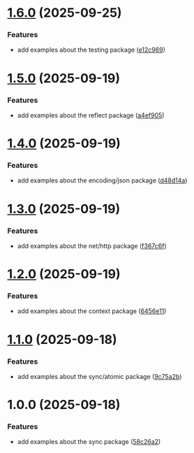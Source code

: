 # [1.6.0](https://github.com/marcosartorato/golang-study-env/compare/v1.5.0...v1.6.0) (2025-09-25)


### Features

* add examples about the testing package ([e12c969](https://github.com/marcosartorato/golang-study-env/commit/e12c96948055ba1c3f34dfc93ce871a8d1614629))

# [1.5.0](https://github.com/marcosartorato/golang-study-env/compare/v1.4.0...v1.5.0) (2025-09-19)


### Features

* add examples about the reflect package ([a4ef905](https://github.com/marcosartorato/golang-study-env/commit/a4ef905ed03131acaacb2b4b4f9993469fda7177))

# [1.4.0](https://github.com/marcosartorato/golang-study-env/compare/v1.3.0...v1.4.0) (2025-09-19)


### Features

* add examples about the encoding/json package ([d48d14a](https://github.com/marcosartorato/golang-study-env/commit/d48d14aa0b3909ffdcd20b66b34f3a60a46b9146))

# [1.3.0](https://github.com/marcosartorato/golang-study-env/compare/v1.2.0...v1.3.0) (2025-09-19)


### Features

* add examples about the net/http package ([f367c6f](https://github.com/marcosartorato/golang-study-env/commit/f367c6ffe4ee02089f31b024048b8dfbb69304e5))

# [1.2.0](https://github.com/marcosartorato/golang-study-env/compare/v1.1.0...v1.2.0) (2025-09-19)


### Features

* add examples about the context package ([6456e11](https://github.com/marcosartorato/golang-study-env/commit/6456e11e67e5c9777262a83174f69f48a573f46f))

# [1.1.0](https://github.com/marcosartorato/golang-study-env/compare/v1.0.0...v1.1.0) (2025-09-18)


### Features

* add examples about the sync/atomic package ([9c75a2b](https://github.com/marcosartorato/golang-study-env/commit/9c75a2bd333ce1c61b2887c4e57a99750cc3770c))

# 1.0.0 (2025-09-18)


### Features

* add examples about the sync package ([58c26a2](https://github.com/marcosartorato/golang-study-env/commit/58c26a28a5eacdbac4ed8e93f51472e2fa2dfaa8))
